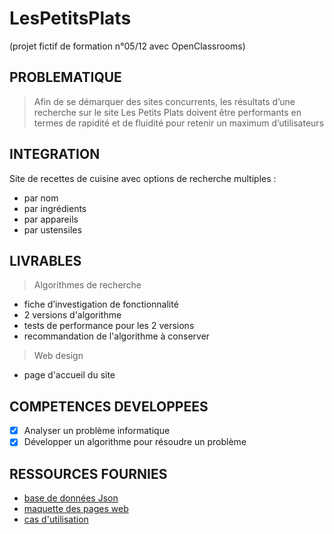 # LesPetitsPlats

(projet fictif de formation  n°05/12 avec OpenClassrooms)

## PROBLEMATIQUE

> Afin de se démarquer des sites concurrents, les résultats d’une recherche sur le site Les Petits Plats doivent être performants en termes de
rapidité et de fluidité pour retenir un maximum d’utilisateurs

## INTEGRATION

Site de recettes de cuisine avec options de recherche multiples :

- par nom
- par ingrédients
- par appareils
- par ustensiles

## LIVRABLES

> Algorithmes de recherche

- fiche d’investigation de fonctionnalité
- 2 versions d'algorithme
- tests de performance pour les 2 versions
- recommandation de l'algorithme à conserver

> Web design

- page d'accueil du site

## COMPETENCES DEVELOPPEES

- [x] Analyser un problème informatique
- [x] Développer un algorithme pour résoudre un problème

## RESSOURCES FOURNIES

- [base de données Json](https://github.com/OpenClassrooms-Student-Center/P11-front-end-search-engine/blob/master/recipes.js)
- [maquette des pages web](https://www.figma.com/file/xqeE1ZKlHUWi2Efo8r73NK/UI-Design-Les-Petits-Plats-FR?node-id=0%3A1)
- [cas d'utilisation](https://s3-eu-west-1.amazonaws.com/course.oc-static.com/projects/Front-End+V2/P6+Algorithms/Cas+d%E2%80%99utilisation+%2303+Filtrer+les+recettes+dans+l%E2%80%99interface+utilisateur.pdf)

